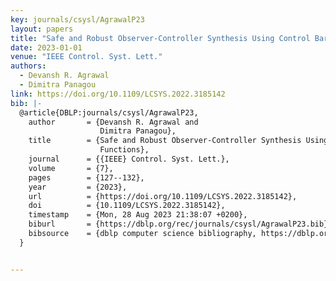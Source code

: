 ```yaml
---
key: journals/csysl/AgrawalP23
layout: papers
title: "Safe and Robust Observer-Controller Synthesis Using Control Barrier Functions."
date: 2023-01-01
venue: "IEEE Control. Syst. Lett."
authors:
  - Devansh R. Agrawal
  - Dimitra Panagou
link: https://doi.org/10.1109/LCSYS.2022.3185142
bib: |-
  @article{DBLP:journals/csysl/AgrawalP23,
    author       = {Devansh R. Agrawal and
                    Dimitra Panagou},
    title        = {Safe and Robust Observer-Controller Synthesis Using Control Barrier
                    Functions},
    journal      = {{IEEE} Control. Syst. Lett.},
    volume       = {7},
    pages        = {127--132},
    year         = {2023},
    url          = {https://doi.org/10.1109/LCSYS.2022.3185142},
    doi          = {10.1109/LCSYS.2022.3185142},
    timestamp    = {Mon, 28 Aug 2023 21:38:07 +0200},
    biburl       = {https://dblp.org/rec/journals/csysl/AgrawalP23.bib},
    bibsource    = {dblp computer science bibliography, https://dblp.org}
  }


---
```

